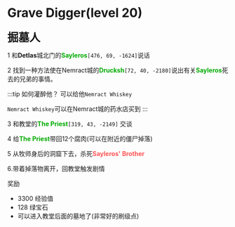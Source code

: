 # Grave Digger(level 20)
<span style="font-size: 25px;">**掘墓人**</span>

1 和**Detlas**城北门的<font color=00AA00>**Sayleros**</font>`[476, 69, -1624]`说话

2 找到一种方法使在Nemract城的<font color=00AA00>**Drucksh**</font>`[72, 40, -2180]`说出有关<font color=00AA00>**Sayleros**</font>死去的兄弟的事情。

:::tip 如何灌醉他？
可以给他`Nemract Whiskey`

`Nemract Whiskey`可以在Nemract城的药水店买到
:::

3 和教堂的<font color=00AA00>**The Priest**</font>`[319, 43, -2149]` 交谈

4 给<font color=00AA00>**The Priest**</font>带回12个腐肉(可以在附近的僵尸掉落)

5 从牧师身后的洞窟下去，杀死<font color=FF5555>**Sayleros' Brother**</font>


6.带着掉落物离开，回教堂触发剧情

奖励

+ 3300 经验值 
+ 128 绿宝石
+ 可以进入教堂后面的墓地了(非常好的刷级点)